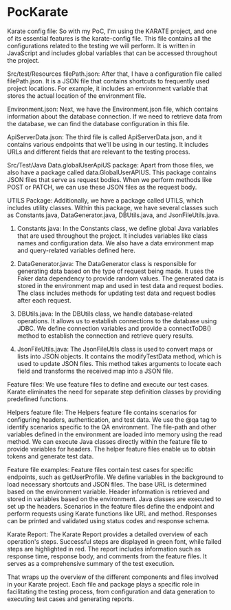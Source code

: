 # PocKarate

Karate config file:
So with my PoC, I'm using the KARATE project, and one of its essential features is the karate-config file. This file contains all the configurations related to the testing we will perform. It is written in JavaScript and includes global variables that can be accessed throughout the project.

Src/test/Resources
filePath.json:
After that, I have a configuration file called filePath.json. It is a JSON file that contains shortcuts to frequently used project locations. For example, it includes an environment variable that stores the actual location of the environment file.

Environment.json:
Next, we have the Environment.json file, which contains information about the database connection. If we need to retrieve data from the database, we can find the database configuration in this file.

ApiServerData.json:
The third file is called ApiServerData.json, and it contains various endpoints that we'll be using in our testing. It includes URLs and different fields that are relevant to the testing process.

Src/Test/Java
Data.globalUserApiUS package:
Apart from those files, we also have a package called data.GlobalUserAPIUS. This package contains JSON files that serve as request bodies. When we perform methods like POST or PATCH, we can use these JSON files as the request body.







UTILS Package:
Additionally, we have a package called UTILS, which includes utility classes. Within this package, we have several classes such as Constants.java, DataGenerator.java, DBUtils.java, and JsonFileUtils.java.

1.	Constants.java:
In the Constants class, we define global Java variables that are used throughout the project. It includes variables like class names and configuration data. We also have a data environment map and query-related variables defined here.

2.	DataGenerator.java:
The DataGenerator class is responsible for generating data based on the type of request being made. It uses the Faker data dependency to provide random values. The generated data is stored in the environment map and used in test data and request bodies. The class includes methods for updating test data and request bodies after each request.

3.	DBUtils.java:
In the DBUtils class, we handle database-related operations. It allows us to establish connections to the database using JDBC. We define connection variables and provide a connectToDB() method to establish the connection and retrieve query results.

4.	JsonFileUtils.java:
The JsonFileUtils class is used to convert maps or lists into JSON objects. It contains the modifyTestData method, which is used to update JSON files. This method takes arguments to locate each field and transforms the received map into a JSON file.

Feature files:
We use feature files to define and execute our test cases. Karate eliminates the need for separate step definition classes by providing predefined functions.

Helpers feature file:
The Helpers feature file contains scenarios for configuring headers, authentication, and test data. We use the @qa tag to identify scenarios specific to the QA environment. The file-path and other variables defined in the environment are loaded into memory using the read method. We can execute Java classes directly within the feature file to provide variables for headers. The helper feature files enable us to obtain tokens and generate test data.

Feature file examples:
Feature files contain test cases for specific endpoints, such as getUserProfile. We define variables in the background to load necessary shortcuts and JSON files. The base URL is determined based on the environment variable. Header information is retrieved and stored in variables based on the environment. Java classes are executed to set up the headers. Scenarios in the feature files define the endpoint and perform requests using Karate functions like URL and method. Responses can be printed and validated using status codes and response schema.

Karate Report:
The Karate Report provides a detailed overview of each operation's steps. Successful steps are displayed in green font, while failed steps are highlighted in red. The report includes information such as response time, response body, and comments from the feature files. It serves as a comprehensive summary of the test execution.

That wraps up the overview of the different components and files involved in your Karate project. Each file and package plays a specific role in facilitating the testing process, from configuration and data generation to executing test cases and generating reports.
